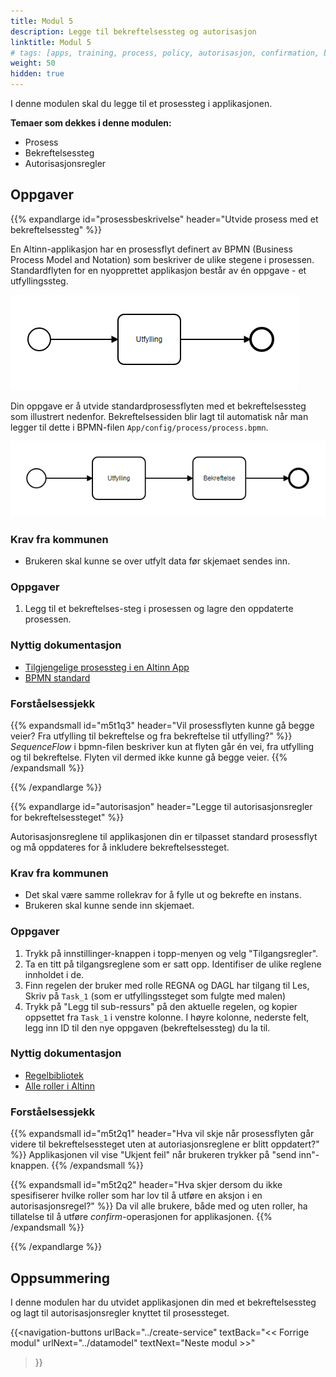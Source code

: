 ```yaml
---
title: Modul 5
description: Legge til bekreftelsessteg og autorisasjon
linktitle: Modul 5
# tags: [apps, training, process, policy, autorisasjon, confirmation, bekreftelsessteg, validering ]
weight: 50
hidden: true
---
```


I denne modulen skal du legge til et prosessteg i applikasjonen.

**Temaer som dekkes i denne modulen:**
- Prosess
- Bekreftelsessteg
- Autorisasjonsregler

## Oppgaver

{{% expandlarge id="prosessbeskrivelse" header="Utvide prosess med et bekreftelsessteg" %}}

En Altinn-applikasjon har en prosessflyt definert av BPMN (Business Process Model and Notation) som beskriver de ulike stegene i prosessen.
Standardflyten for en nyopprettet applikasjon består av én oppgave - et utfyllingssteg.

![Standard prosessflyt illustrert](default-process.png)

Din oppgave er å utvide standardprosessflyten med et bekreftelsessteg som illustrert nedenfor.
Bekreftelsessiden blir lagt til automatisk når man legger til dette i BPMN-filen `App/config/process/process.bpmn`.

![Oppdatert prosessflyt illustrert](updated-process.png)

### Krav fra kommunen

- Brukeren skal kunne se over utfylt data før skjemaet sendes inn.

### Oppgaver

1. Legg til et bekreftelses-steg i prosessen og lagre den oppdaterte prosessen.

### Nyttig dokumentasjon

- [Tilgjengelige prosessteg i en Altinn App](/nb/altinn-studio/reference/configuration/process/#støttede-prosess-task-typer)
- [BPMN standard](https://en.wikipedia.org/wiki/Business_Process_Model_and_Notation)

### Forståelsessjekk

{{% expandsmall id="m5t1q3" header="Vil prosessflyten kunne gå begge veier? Fra utfylling til bekreftelse og fra bekreftelse til utfylling?" %}}
_SequenceFlow_ i bpmn-filen beskriver kun at flyten går én vei, fra utfylling og til bekreftelse. Flyten vil dermed ikke kunne gå begge veier.
{{% /expandsmall %}}

{{% /expandlarge %}}

{{% expandlarge id="autorisasjon" header="Legge til autorisasjonsregler for bekreftelsessteget" %}}

Autorisasjonsreglene til applikasjonen din er tilpasset standard prosessflyt og må oppdateres for å inkludere bekreftelsessteget.

### Krav fra kommunen

- Det skal være samme rollekrav for å fylle ut og bekrefte en instans.
- Brukeren skal kunne sende inn skjemaet.

### Oppgaver

1. Trykk på innstillinger-knappen i topp-menyen og velg "Tilgangsregler".
2. Ta en titt på tilgangsreglene som er satt opp. Identifiser de ulike reglene innholdet i de.
3. Finn regelen der bruker med rolle REGNA og DAGL har tilgang til Les, Skriv på `Task_1` (som er 
    utfyllingssteget som fulgte med malen)
4. Trykk på "Legg til sub-ressurs" på den aktuelle regelen, og kopier oppsettet fra `Task_1` i
  venstre kolonne. I høyre kolonne, nederste felt, legg inn ID til den nye oppgaven (bekreftelsessteg)
  du la til.

### Nyttig dokumentasjon
- [Regelbibliotek](/nb/altinn-studio/reference/configuration/authorization/rules/)
- [Alle roller i Altinn](https://www.altinn.no/hjelp/skjema/alle-altinn-roller/)

### Forståelsessjekk

{{% expandsmall id="m5t2q1" header="Hva vil skje når prosessflyten går videre til bekreftelsessteget uten at autoriasjonsreglene er blitt oppdatert?" %}}
Applikasjonen vil vise "Ukjent feil" når brukeren trykker på "send inn"-knappen.
{{% /expandsmall %}}

{{% expandsmall id="m5t2q2" header="Hva skjer dersom du ikke spesifiserer hvilke roller som har lov til å utføre en aksjon i en autorisasjonsregel?" %}}
Da vil alle brukere, både med og uten roller, ha tillatelse til å utføre _confirm_-operasjonen for applikasjonen.
{{% /expandsmall %}}

{{% /expandlarge %}}

## Oppsummering

I denne modulen har du utvidet applikasjonen din med et bekreftelsessteg og lagt til autorisasjonsregler knyttet til prosessteget.

{{<navigation-buttons
  urlBack="../create-service"
  textBack="<< Forrige modul"
  urlNext="../datamodel"
  textNext="Neste modul >>"
>}}

